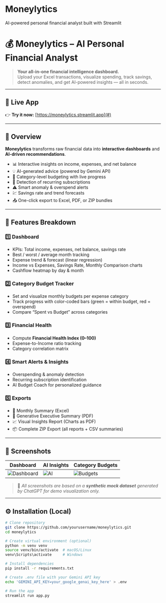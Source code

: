 # Moneylytics
AI-powered personal financial analyst built with Streamlit
# 💰 Moneylytics – AI Personal Financial Analyst

> **Your all-in-one financial intelligence dashboard.**  
> Upload your Excel transactions, visualize spending, track savings, detect anomalies, and get AI-powered insights — all in seconds.

---

## 🚀 Live App

👉 **Try it now:** [https://moneylytics.streamlit.app](#)  

---

## 🧠 Overview

**Moneylytics** transforms raw financial data into **interactive dashboards** and **AI-driven recommendations**.

- 📊 Interactive insights on income, expenses, and net balance  
- 💡 AI-generated advice (powered by Gemini API)  
- 🎯 Category-level budgeting with live progress  
- 🔁 Detection of recurring subscriptions  
- ⚠️ Smart anomaly & overspend alerts  
- 💹 Savings rate and trend forecasts  
- 📤 One-click export to Excel, PDF, or ZIP bundles  
---

## 🧾 Features Breakdown

### 1️⃣ Dashboard
- KPIs: Total income, expenses, net balance, savings rate  
- Best / worst / average month tracking  
- Expense trend & forecast (linear regression)  
- Income vs Expenses, Savings Rate, Monthly Comparison charts  
- Cashflow heatmap by day & month  

### 2️⃣ Category Budget Tracker
- Set and visualize monthly budgets per expense category  
- Track progress with color-coded bars (green = within budget, red = overspend)  
- Compare “Spent vs Budget” across categories  

### 3️⃣ Financial Health
- Compute **Financial Health Index (0–100)**  
- Expense-to-Income ratio tracking  
- Category correlation matrix  

### 4️⃣ Smart Alerts & Insights
- Overspending & anomaly detection  
- Recurring subscription identification  
- AI Budget Coach for personalized guidance  

### 5️⃣ Exports
- 🧾 Monthly Summary (Excel)  
- 📘 Generative Executive Summary (PDF)  
- 📈 Visual Insights Report (Charts as PDF)  
- 📦 Complete ZIP Export (all reports + CSV summaries)

---

## 📸 Screenshots

| Dashboard | AI Insights | Category Budgets |
|------------|-------------|------------------|
| ![Dashboard](assets/dashboard.png) | ![AI](assets/ai_insights.png) | ![Budgets](assets/budget_tracker.png) |

> 🧮 *All screenshots are based on a **synthetic mock dataset** generated by ChatGPT for demo visualization only.*

---

## ⚙️ Installation (Local)

```bash
# Clone repository
git clone https://github.com/yourusername/moneylytics.git
cd moneylytics

# Create virtual environment (optional)
python -m venv venv
source venv/bin/activate  # macOS/Linux
venv\Scripts\activate     # Windows

# Install dependencies
pip install -r requirements.txt

# Create .env file with your Gemini API key
echo 'GEMINI_API_KEY=your_google_genai_key_here' > .env

# Run the app
streamlit run app.py
